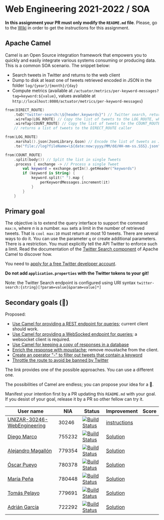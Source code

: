 # Web Engineering 2021-2022 / SOA
**In this assignment your PR must only modify the `README.md` file**.
Please, go to the [Wiki](https://github.com/UNIZAR-30246-WebEngineering/lab5-soa/wiki) in order to get the instructions for this assignment.

## Apache Camel 

Camel is an Open Source integration framework that empowers you to quickly and easily integrate various systems 
consuming or producing data. This is a common SOA scenario. The snippet below:

* Search tweets in Twitter and returns to the web client
* Dump to disk at least one of tweets retrieved encoded in JSON in the folder `log/{year}/{month}/{day}`
* Compute metrics (available at `/actuator/metrics/per-keyword-messages?tag=keyword:${value}`, values available at `http://localhost:8080/actuator/metrics/per-keyword-messages`)

```kotlin
from(DIRECT_ROUTE)
    .toD("twitter-search:\${header.keywords}") // Twitter search, returns a list of Tweets
    .wireTap(LOG_ROUTE) // Copy the list of tweets to the LOG_ROUTE, which is processed by its own thread  
    .wireTap(COUNT_ROUTE) // Copy the list of tweets to the COUNT_ROUTE, which is processed by its own thread
    // returns a list of tweets to the DIRECT_ROUTE caller

from(LOG_ROUTE)
    .marshal().json(JsonLibrary.Gson) // Encode the list of tweets as JSON
    .to("file://log?fileName=\${date:now:yyyy/MM/dd/HH-mm-ss.SSS}.json") // Write the JSON to a file

from(COUNT_ROUTE)
    .split(body()) // Split the list in single Tweets
    .process { exchange -> // Process a single Tweet
        val keyword = exchange.getIn().getHeader("keywords") 
        if (keyword is String) {
            keyword.split(" ").map {
                perKeywordMessages.increment(it)
            }
        }
    }
```

## Primary goal

The objective is to extend the query interface to support the command `max:n`, where _n_ is a number.
`max` sets a limit in the number of retrieved tweets.
That is `cool max:10` must return at most 10 tweets.
There are several ways to do it.
You can use the parameter `q` or create additional parameters.
There is a restriction.
You must explicitly tell the API Twitter to enforce such a limit.
Read the documentation of the [Twitter Search component](https://camel.apache.org/components/latest/twitter-search-component.html) of Apache Camel to discover how.

You need to [apply for a free Twitter developer account](https://developer.twitter.com/en/apply-for-access).

**Do not add `application.properties` with the Twitter tokens to your git!**

Note: the Twitter Search endpoint is configured using URI syntax `twitter-search:{string}[?param=value[&param=value]*]`

## Secondary goals (:gift:)

Proposed:

- [Use Camel for providing a REST endpoint for queries](https://camel.apache.org/components/latest/rest-component.html); current client should work.
- [Use Camel for providing a WebSocked endpoint for queries](https://camel.apache.org/components/latest/websocket-jsr356-component.html); a websocket client is required.
- [Use Camel for keeping a copy of responses in a database](https://camel.apache.org/components/latest/jdbc-component.html)
- [Enrich the response with moustache](https://camel.apache.org/components/latest/eips/content-enricher.html); remove moustache from the client.
- [Create an operator "-" to filter out tweets that contain a keyword](https://camel.apache.org/components/latest/eips/filter-eip.html)
- [Throttle the route to avoid be banned by Twitter](https://camel.apache.org/components/latest/eips/throttle-eip.html)

The link provides one of the possible approaches. You can use a different one.

The possibilities of Camel are endless; you can propose your idea for a :gift:.

Manifest your intention first by a PR updating this `README.md` with your goal.
If you desist of your goal, release it by a PR so other fellow can try it.

|User name | NIA | Status |  Improvement | Score  |
|-------|-----------|------|-------------|--------|
|[UNIZAR-30246-WebEngineering](https://github.com/UNIZAR-30246-WebEngineering/lab5-soa) | 30246 | [![Build Status](https://github.com/UNIZAR-30246-WebEngineering/lab5-soa/actions/workflows/ci.yml/badge.svg)](https://github.com/UNIZAR-30246-WebEngineering/lab5-soa/actions/workflows/ci.yml) | [instructions](https://github.com/UNIZAR-30246-WebEngineering/lab5-soa/wiki) | |
|[Diego Marco](https://github.com/dmarcob/lab5-soa/tree/work) | 755232 | [![Build Status](https://github.com/dmarcob/lab5-soa/actions/workflows/ci.yml/badge.svg)](https://github.com/dmarcob/lab5-soa/actions/workflows/ci.yml) | [Solution](https://github.com/dmarcob/lab5-soa/blob/work/src/main/kotlin/soa/camel/Application.kt) |
|[Alejandro Magallón](https://github.com/alecron/lab5-soa/tree/work) | 779354 | [![Build Status](https://github.com/alecron/lab5-soa/actions/workflows/ci.yml/badge.svg)](https://github.com/alecron/lab5-soa/actions/workflows/ci.yml) | [Solution](https://github.com/alecron/lab5-soa/blob/work/src/main/kotlin/soa/camel/Application.kt) |
|[Óscar Pueyo](https://github.com/iksopo/lab5-soa/tree/work) | 780378 | [![Build Status](https://github.com/iksopo/lab5-soa/actions/workflows/ci.yml/badge.svg)](https://github.com/iksopo/lab5-soa/actions/workflows/ci.yml) | [Solution](https://github.com/iksopo/lab5-soa/blob/work/src/main/kotlin/soa/camel/Application.kt) |
|[María Peña](https://github.com/Keyleth8/lab5-soa/tree/work) | 780448 | [![Build Status](https://github.com/Keyleth8/lab5-soa/actions/workflows/ci.yml/badge.svg)](https://github.com/Keyleth8/lab5-soa/actions/workflows/ci.yml) | [Solution](https://github.com/Keyleth8/lab5-soa/blob/work/src/main/kotlin/soa/camel/Application.kt) |        | 
|[Tomás Pelayo](https://github.com/Tomenos18/lab5-soa/tree/work) | 779691 | [![Build Status](https://github.com/Tomenos18/lab5-soa/actions/workflows/ci.yml/badge.svg)](https://github.com/Tomenos18/lab5-soa/actions/workflows/ci.yml) | [Solution](https://github.com/Tomenos18/lab5-soa/blob/work/src/main/kotlin/soa/camel/Application.kt) |        
|[Adrián García](https://github.com/adrigaarcia/lab5-soa/tree/work) | 722292 | [![Build Status](https://github.com/adrigaarcia/lab5-soa/actions/workflows/ci.yml/badge.svg)](https://github.com/adrigaarcia/lab5-soa/actions/workflows/ci.yml) | [Solution](https://github.com/adrigaarcia/lab5-soa/blob/work/src/main/kotlin/soa/camel/Application.kt) | 
